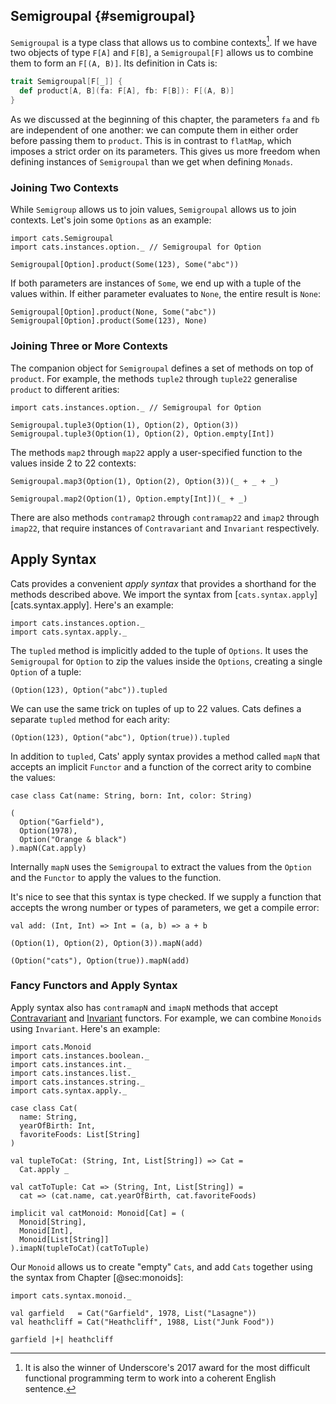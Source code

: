 ## Semigroupal {#semigroupal}

`Semigroupal` is a type class that
allows us to combine contexts[^semigroupal-name].
If we have two objects of type `F[A]` and `F[B]`,
a `Semigroupal[F]` allows us to combine them to form an `F[(A, B)]`.
Its definition in Cats is:

```scala
trait Semigroupal[F[_]] {
  def product[A, B](fa: F[A], fb: F[B]): F[(A, B)]
}
```

As we discussed at the beginning of this chapter,
the parameters `fa` and `fb` are independent of one another:
we can compute them in either order before passing them to `product`.
This is in contrast to `flatMap`,
which imposes a strict order on its parameters.
This gives us more freedom when defining
instances of `Semigroupal` than we get when defining `Monads`.

[^semigroupal-name]: It
is also the winner of Underscore's 2017 award for
the most difficult functional programming term
to work into a coherent English sentence.

### Joining Two Contexts

While `Semigroup` allows us to join values,
`Semigroupal` allows us to join contexts.
Let's join some `Options` as an example:

```tut:book:silent
import cats.Semigroupal
import cats.instances.option._ // Semigroupal for Option
```

```tut:book
Semigroupal[Option].product(Some(123), Some("abc"))
```

If both parameters are instances of `Some`,
we end up with a tuple of the values within.
If either parameter evaluates to `None`,
the entire result is `None`:

```tut:book
Semigroupal[Option].product(None, Some("abc"))
Semigroupal[Option].product(Some(123), None)
```

### Joining Three or More Contexts

The companion object for `Semigroupal` defines
a set of methods on top of `product`.
For example, the methods `tuple2` through `tuple22`
generalise `product` to different arities:

```tut:book:silent
import cats.instances.option._ // Semigroupal for Option
```

```tut:book
Semigroupal.tuple3(Option(1), Option(2), Option(3))
Semigroupal.tuple3(Option(1), Option(2), Option.empty[Int])
```

The methods `map2` through `map22`
apply a user-specified function
to the values inside 2 to 22 contexts:

```tut:book
Semigroupal.map3(Option(1), Option(2), Option(3))(_ + _ + _)

Semigroupal.map2(Option(1), Option.empty[Int])(_ + _)
```

There are also methods `contramap2` through `contramap22`
and `imap2` through `imap22`,
that require instances of `Contravariant` and `Invariant` respectively.

<!--
### Semigroupal Laws

There is only one law for `Semigroupal`:
the `product` method must be associative:

```scala
product(a, product(b, c)) == product(product(a, b), c)
```
-->

## Apply Syntax

Cats provides a convenient *apply syntax*
that provides a shorthand for the methods described above.
We import the syntax from [`cats.syntax.apply`][cats.syntax.apply].
Here's an example:

```tut:book:silent
import cats.instances.option._
import cats.syntax.apply._
```

The `tupled` method is implicitly added to the tuple of `Options`.
It uses the `Semigroupal` for `Option` to zip the values inside the
`Options`, creating a single `Option` of a tuple:

```tut:book
(Option(123), Option("abc")).tupled
```

We can use the same trick on tuples of up to 22 values.
Cats defines a separate `tupled` method for each arity:

```tut:book
(Option(123), Option("abc"), Option(true)).tupled
```

In addition to `tupled`, Cats' apply syntax provides
a method called `mapN` that accepts an implicit `Functor`
and a function of the correct arity to combine the values:

```tut:book:silent
case class Cat(name: String, born: Int, color: String)
```

```tut:book
(
  Option("Garfield"),
  Option(1978),
  Option("Orange & black")
).mapN(Cat.apply)
```

Internally `mapN` uses the `Semigroupal`
to extract the values from the `Option`
and the `Functor` to apply the values to the function.

It's nice to see that this syntax is type checked.
If we supply a function that
accepts the wrong number or types of parameters,
we get a compile error:

```tut:book
val add: (Int, Int) => Int = (a, b) => a + b
```

```tut:book:fail
(Option(1), Option(2), Option(3)).mapN(add)
```

```tut:book:fail
(Option("cats"), Option(true)).mapN(add)
```

### Fancy Functors and Apply Syntax

Apply syntax also has `contramapN` and `imapN` methods
that accept [Contravariant](#contravariant)
and [Invariant](#invariant) functors.
For example, we can combine `Monoids` using `Invariant`.
Here's an example:

```tut:book:silent
import cats.Monoid
import cats.instances.boolean._
import cats.instances.int._
import cats.instances.list._
import cats.instances.string._
import cats.syntax.apply._

case class Cat(
  name: String,
  yearOfBirth: Int,
  favoriteFoods: List[String]
)

val tupleToCat: (String, Int, List[String]) => Cat =
  Cat.apply _

val catToTuple: Cat => (String, Int, List[String]) =
  cat => (cat.name, cat.yearOfBirth, cat.favoriteFoods)

implicit val catMonoid: Monoid[Cat] = (
  Monoid[String],
  Monoid[Int],
  Monoid[List[String]]
).imapN(tupleToCat)(catToTuple)
```

Our `Monoid` allows us to create "empty" `Cats`,
and add `Cats` together using the syntax from Chapter [@sec:monoids]:

```tut:book:silent
import cats.syntax.monoid._

val garfield   = Cat("Garfield", 1978, List("Lasagne"))
val heathcliff = Cat("Heathcliff", 1988, List("Junk Food"))
```

```tut:book
garfield |+| heathcliff
```
